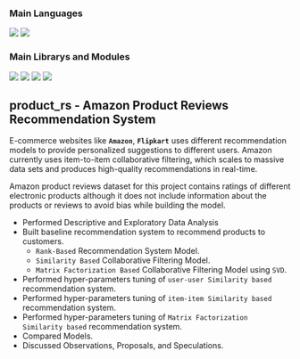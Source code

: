 ### Main Languages
<p>
<img src="https://img.shields.io/badge/python-3670A0?style=for-the-badge&logo=python&logoColor=ffdd54">
<img src="https://img.shields.io/badge/Markdown-000000?style=for-the-badge&logo=markdown&logoColor=white"></p>

### Main Librarys and Modules
<p><img src="https://img.shields.io/badge/numpy-%23013243.svg?style=for-the-badge&logo=numpy&logoColor=white">
<img src="https://img.shields.io/badge/pandas-%23150458.svg?style=for-the-badge&logo=pandas&logoColor=white">
<img src="https://img.shields.io/badge/scikit--learn-%23F7931E.svg?style=for-the-badge&logo=scikit-learn&logoColor=white">
<img src="https://img.shields.io/badge/SciPy-%230C55A5.svg?style=for-the-badge&logo=scipy&logoColor=%white">
</p>

## product_rs - Amazon Product Reviews Recommendation System
E-commerce websites like **`Amazon`**, **`Flipkart`** uses different recommendation models to provide personalized suggestions to different users. Amazon currently uses item-to-item collaborative filtering, which scales to massive data sets and produces high-quality recommendations in real-time.

Amazon product reviews dataset for this project contains ratings of different electronic products although it does not include information about the products or reviews to avoid bias while building the model.

- Performed Descriptive and Exploratory Data Analysis
- Built baseline recommendation system to recommend products to customers.
  - `Rank-Based` Recommendation System Model.
  - `Similarity Based` Collaborative Filtering Model.
  - `Matrix Factorization Based` Collaborative Filtering Model using `SVD`.
- Performed hyper-parameters tuning of `user-user Similarity based` recommendation system.
- Performed hyper-parameters tuning of `item-item Similarity based` recommendation system.
- Performed hyper-parameters tuning of `Matrix Factorization Similarity based` recommendation system.
- Compared Models.
- Discussed Observations, Proposals, and Speculations.
